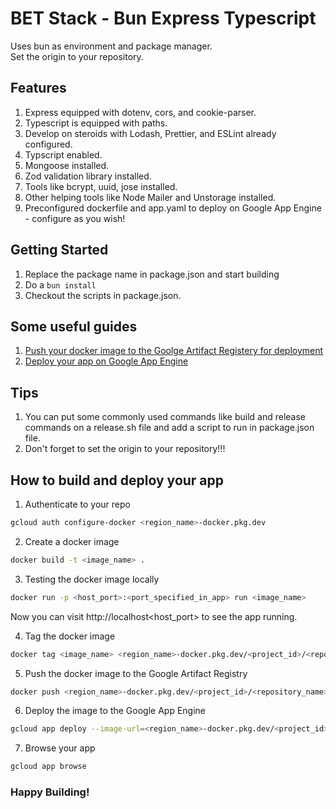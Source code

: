 # BET Stack - Bun Express Typescript

Uses bun as environment and package manager.
<br/>
Set the origin to your repository.

## Features

1. Express equipped with dotenv, cors, and cookie-parser.
2. Typescript is equipped with paths.
3. Develop on steroids with Lodash, Prettier, and ESLint already configured.
4. Typscript enabled.
5. Mongoose installed.
6. Zod validation library installed.
7. Tools like bcrypt, uuid, jose installed.
8. Other helping tools like Node Mailer and Unstorage installed.
9. Preconfigured dockerfile and app.yaml to deploy on Google App Engine - configure as you wish!

## Getting Started

1. Replace the package name in package.json and start building
2. Do a `bun install`
3. Checkout the scripts in package.json.

## Some useful guides

1. [Push your docker image to the Goolge Artifact Registery for deployment](https://cloud.google.com/artifact-registry/docs/docker/pushing-and-pulling)
2. [Deploy your app on Google App Engine](https://cloud.google.com/artifact-registry/docs/integrate-app-engine)

## Tips

1. You can put some commonly used commands like build and release commands on a release.sh file and add a script to run in package.json file.
2. Don't forget to set the origin to your repository!!!

## How to build and deploy your app

1. Authenticate to your repo

```bash
gcloud auth configure-docker <region_name>-docker.pkg.dev
```

2. Create a docker image

```bash
docker build -t <image_name> .
```

3. Testing the docker image locally

```bash
docker run -p <host_port>:<port_specified_in_app> run <image_name>
```

Now you can visit http://localhost<host_port> to see the app running.

4. Tag the docker image

```bash
docker tag <image_name> <region_name>-docker.pkg.dev/<project_id>/<repository_name>/<image_name>:<tag>
```

5. Push the docker image to the Google Artifact Registry

```bash
docker push <region_name>-docker.pkg.dev/<project_id>/<repository_name>/<image_name>:<tag>
```

6. Deploy the image to the Google App Engine

```bash
gcloud app deploy --image-url=<region_name>-docker.pkg.dev/<project_id>/<repository_name>/<image_name>:<tag>
```

7. Browse your app

```bash
gcloud app browse
```

### Happy Building!
